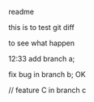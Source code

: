 readme

this is to test git diff

to see what happen




12:33 add branch a;

fix bug in branch b;
OK 

// feature C in branch c